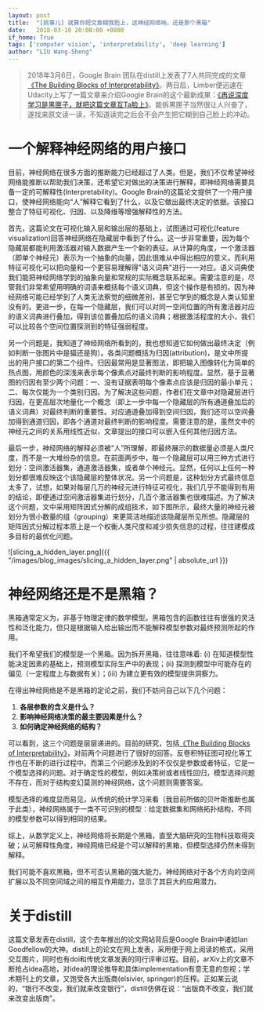```yaml
---
layout: post
title:  "[挑事儿] 就算你把文章糊我脸上，这神经网络呐，还是那个黑箱"
date:   2018-03-10 20:00:00 +0800
if_home: True
tags: ['computer vision', 'interpretability', 'deep learning']
author: "LIU Wang-Sheng"
---
```



>2018年3月6日，Google Brain 团队在distill上发表了7人共同完成的文章 [《The Building Blocks of Interpretability》](https://distill.pub/2018/building-blocks/)。两日后，Limber便迅速在Udacity上写了一篇文章来介绍Google Brain的这个最新成果：[《再说深度学习是黑匣子，就把这篇文章互Ta脸上》](https://zhuanlan.zhihu.com/p/34378318)。能拆黑匣子当然很让人兴奋了，遂找来原文读一读，不知道读完之后会不会产生把它糊到自己脸上的冲动。

<!-- more -->

# 一个解释神经网络的用户接口
目前，神经网络在很多方面的推断能力已经超过了人类。但是，我们不仅希望神经网络能推断以帮助我们决策，还希望它对做出的决策进行解释，即神经网络需要具备一定的可解释性(Interpretability)。Google Brain的这篇论文提供了一个用户接口，使神经网络能向“人”解释它看到了什么，以及它做出最终决定的依据。该接口整合了特征可视化、归因、以及降维等增强解释性的方法。

首先，这篇论文在可视化输入层和输出层的基础上，试图通过可视化(feature visualization)回答神经网络在隐藏层中看到了什么。这一步非常重要，因为每个隐藏层都能利用激活器对输入数据产生一个新的表征。从计算的角度，一个激活器（即单个神经元）表示为一个抽象的向量，因此很难从中得出相应的意义。而利用特征可视化可以把向量和一个更容易理解得"语义词典"进行一一对应。语义词典使我们能把神经网络学到的抽象向量和常规的实际概念联系起来。需要注意的是，尽管我们非常希望用明确的词语来概括每个语义词典，但这个操作是有损的。因为神经网络可能已经学到了人类无法察觉的细微差别，甚至它学到的概念是人类认知里没有的。更进一步，在每一个隐藏层，我们可以对同一空间位置的所有激活器对应的语义词典进行叠加，得到该位置叠加后的语义词典；根据激活程度的大小，我们可以比较各个空间位置探测到的特征强弱程度。

另一个问题是，我知道了神经网络所看到的，我也想知道它如何做出最终决定（例如判断一张图片中是猫还是狗）。各类问题概括为归因(attribution)，是文中所提出的用户接口的第二个组件。归因最常用是显著图法，即把输入图像转化为简单的热点图，用颜色的深浅来表示每个像素点对最终判断的影响程度。显然，基于显著图的归因有至少两个问题：一、没有证据表明每个像素点应该是归因的最小单元；二、每次仅能为一个类别归因。为了解决这些问题，作者们在文章中对隐藏层进行归因，在更高层次地量化一个概念（即上一步中每一个隐藏层的所有通道叠加后的语义词典）对最终判断的重要性。对应通道叠加得到空间归因，我们还可以空间叠加得到通道归因，即各个通道对最终判断的影响程度。需要注意的是，虽然文中的神经元之间的关系用线性近似，文章提出的接口可以嵌入任何其他归因方法。

最后一步，神经网络的解释必须被“人”所理解，即最终展示的数据量必须是人类尺度，而不是一大堆纷杂的信息。在前面两步中，每一个隐藏层可以用三种方式进行划分：空间激活器集，通道激活器集，或者单个神经元。显然，任何以上任何一种划分都很难反映这个该隐藏层的整体状况。另一个问题是，这种划分方式最终信息太多了，试想，如果对每层几万的神经元进行特征可视化，我们几乎不能得到有用的结论，即便通过空间激活器集进行划分，几百个激活器集也很难描述。为了解决这个问题，文中采用矩阵因式分解的成组技术，如下图所示，最终大量的神经元被划分为很小数量的组（grouping）来更简洁地描述该隐藏层所见所想。隐藏层的矩阵因式分解过程本质上是一个权衡人类尺度和减少损失信息的过程，往往建模成多目标的最优化问题。

![slicing_a_hidden_layer.png]({{ "/images/blog_images/slicing_a_hidden_layer.png" | absolute_url }})


# 神经网络还是不是黑箱？
黑箱通常定义为，非基于物理定律的数学模型。黑箱包含的函数往往有很强的灵活性和泛化能力，但只是根据输入给出输出而不能解释模型参数对最终预测所起的作用。

我们不希望我们的模型是一个黑箱。因为拆开黑箱，往往意味着: (i) 在知道模型性能决定因素的基础上，预测模型实际生产中的表现；(ii) 探测到模型中可能存在的偏见（一定程度上与数据有关）；(iii) 为建立更有效的模型提供洞察力。

在得出神经网络是不是黑箱的定论之前，我们不妨问自己以下几个问题：

 1. **各层参数的含义是什么？**
 2. **影响神经网络决策的最主要因素是什么？**
 3. **如何确定神经网络的结构？**

可以看到，这三个问题是层层递进的。目前的研究，包括[《The Building Blocks of Interpretability》](https://distill.pub/2018/building-blocks/)，对前两个问题进行了很好的回答。反卷积特征图可视化等工作也在不断的进行过程中。而第三个问题涉及到的不仅仅是参数或者特征，它是一个模型选择的问题。对于确定性的模型，例如决策树或者线性回归，模型选择问题不存在，而对于结构变幻莫测的神经网络，这个问题则需要答案。

模型选择的难度显而易见，从传统的统计学习来看（我目前所做的贝叶斯推断也属于此类），神经网络属于一类不可识别的模型：给定数据集和网络拓扑结构，不同的模型参数可以得到相同的结果。

综上，从数学定义上，神经网络将长期是个黑箱，直至大脑研究的生物科技取得突破；从可解释性角度，神经网络已经是个可以解释的黑箱，但模型选择仍然未得到解释。

我们可能不喜欢黑箱，但不可否认黑箱的强大能力。神经网络对于各个方向的空间扩展以及不同空间域之间的相互作用能力，显示了其巨大的应用潜力。

# 关于distill
这篇文章发表在distill，这个去年推出的论文网站背后是Google Brain中诸如Ian Goodfellow的大神。distill上的论文在网上发表，采用便于网上阅读的格式，采用交互图片，同时也有doi和传统文章发表的同行评审过程。目前，arXiv上的文章不断抢占idea高地，对idea的理论推导和具体implementation有意无意的忽视；学术期刊上的文章，又饱受各大出版商(elsivier, springer)的压榨。正如某云说的，“银行不改变，我们就来改变银行”，distill仿佛在说：“出版商不改变，我们就来改变出版商”。





